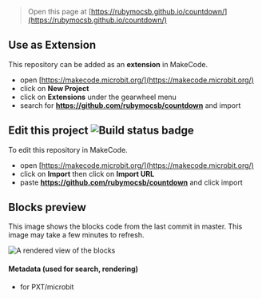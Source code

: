 
> Open this page at [https://rubymocsb.github.io/countdown/](https://rubymocsb.github.io/countdown/)

## Use as Extension

This repository can be added as an **extension** in MakeCode.

* open [https://makecode.microbit.org/](https://makecode.microbit.org/)
* click on **New Project**
* click on **Extensions** under the gearwheel menu
* search for **https://github.com/rubymocsb/countdown** and import

## Edit this project ![Build status badge](https://github.com/rubymocsb/countdown/workflows/MakeCode/badge.svg)

To edit this repository in MakeCode.

* open [https://makecode.microbit.org/](https://makecode.microbit.org/)
* click on **Import** then click on **Import URL**
* paste **https://github.com/rubymocsb/countdown** and click import

## Blocks preview

This image shows the blocks code from the last commit in master.
This image may take a few minutes to refresh.

![A rendered view of the blocks](https://github.com/rubymocsb/countdown/raw/master/.github/makecode/blocks.png)

#### Metadata (used for search, rendering)

* for PXT/microbit
<script src="https://makecode.com/gh-pages-embed.js"></script><script>makeCodeRender("{{ site.makecode.home_url }}", "{{ site.github.owner_name }}/{{ site.github.repository_name }}");</script>
